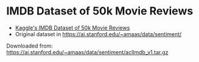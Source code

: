 # IMDB Dataset of 50k Movie Reviews

* [Kaggle's IMDB Dataset of 50k Movie Reviews](https://www.kaggle.com/datasets/lakshmi25npathi/imdb-dataset-of-50k-movie-reviews?resource=download)
* Original dataset in https://ai.stanford.edu/~amaas/data/sentiment/

Downloaded from: https://ai.stanford.edu/~amaas/data/sentiment/aclImdb_v1.tar.gz

